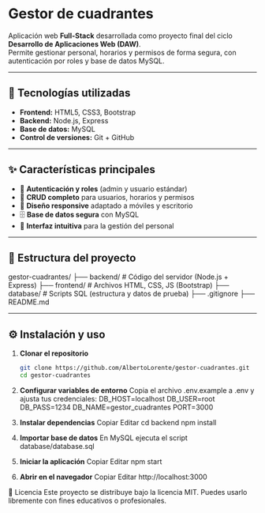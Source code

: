 # Gestor de cuadrantes

Aplicación web **Full-Stack** desarrollada como proyecto final del ciclo **Desarrollo de Aplicaciones Web (DAW)**.  
Permite gestionar personal, horarios y permisos de forma segura, con autenticación por roles y base de datos MySQL.

---

## 🚀 Tecnologías utilizadas

- **Frontend:** HTML5, CSS3, Bootstrap
- **Backend:** Node.js, Express
- **Base de datos:** MySQL
- **Control de versiones:** Git + GitHub

---

## ✨ Características principales

- 🔐 **Autenticación y roles** (admin y usuario estándar)  
- 📅 **CRUD completo** para usuarios, horarios y permisos  
- 📱 **Diseño responsive** adaptado a móviles y escritorio  
- 🗄 **Base de datos segura** con MySQL  
- 🎯 **Interfaz intuitiva** para la gestión del personal  

---

## 📂 Estructura del proyecto

gestor-cuadrantes/
├── backend/ # Código del servidor (Node.js + Express)
├── frontend/ # Archivos HTML, CSS, JS (Bootstrap)
├── database/ # Scripts SQL (estructura y datos de prueba)
├── .gitignore
├── README.md

---

## ⚙️ Instalación y uso

1. **Clonar el repositorio**
    ```bash
    git clone https://github.com/AlbertoLorente/gestor-cuadrantes.git
    cd gestor-cuadrantes

2. **Configurar variables de entorno**
    Copia el archivo .env.example a .env y ajusta tus credenciales:
    DB_HOST=localhost
    DB_USER=root
    DB_PASS=1234
    DB_NAME=gestor_cuadrantes
    PORT=3000

3. **Instalar dependencias**
    Copiar
    Editar
    cd backend
    npm install

4. **Importar base de datos**
    En MySQL ejecuta el script database/database.sql

5. **Iniciar la aplicación**
    Copiar
    Editar
    npm start

6. **Abrir en el navegador**
    Copiar
    Editar
    http://localhost:3000

📜 Licencia
Este proyecto se distribuye bajo la licencia MIT. Puedes usarlo libremente con fines educativos o profesionales.